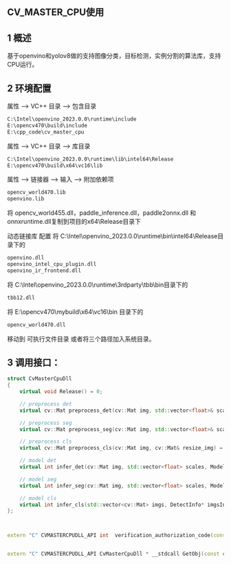 

## CV_MASTER_CPU使用



## 1 概述

基于openvino和yolov8做的支持图像分类，目标检测，实例分割的算法库，支持CPU运行。



## 2 环境配置

属性 --> VC++ 目录 --> 包含目录

```bash
C:\Intel\openvino_2023.0.0\runtime\include
E:\opencv470\build\include
E:\cpp_code\cv_master_cpu
```

属性 --> VC++ 目录 --> 库目录

```bash
C:\Intel\openvino_2023.0.0\runtime\lib\intel64\Release
E:\opencv470\build\x64\vc16\lib
```

属性 --> 链接器 --> 输入 --> 附加依赖项

```bash
opencv_world470.lib
openvino.lib
```

将 opencv_world455.dll，paddle_inference.dll，paddle2onnx.dll 和 onnxruntime.dll复制到项目的x64\Release目录下

动态链接库 配置
将 C:\Intel\openvino_2023.0.0\runtime\bin\intel64\Release目录下的

```bash
openvino.dll
openvino_intel_cpu_plugin.dll
openvino_ir_frontend.dll
```

将 C:\Intel\openvino_2023.0.0\runtime\3rdparty\tbb\bin目录下的

```bash
tbb12.dll
```


将 E:\opencv470\mybuild\x64\vc16\bin 目录下的

```bash
opencv_world470.dll
```

移动到 可执行文件目录 或者将三个路径加入系统目录。

## 3 调用接口：

```c++
struct CvMasterCpuDll
{
	virtual void Release() = 0;

	// preprocess det
	virtual cv::Mat preprocess_det(cv::Mat img, std::vector<float>& scales, cv::Mat& resize_img) = 0;

	// preprocess seg
	virtual cv::Mat preprocess_seg(cv::Mat img, std::vector<float>& scales, cv::Mat& resize_img) = 0;

	// preprocess cls
	virtual cv::Mat preprocess_cls(cv::Mat img, cv::Mat& resize_img) = 0;

	// model det
	virtual int infer_det(cv::Mat img, std::vector<float> scales, ModelPara mPara, DetectInfo* dInfoList, int* dNum) = 0;

	// model seg
	virtual int infer_seg(cv::Mat img, std::vector<float> scales, ModelPara mPara, DetectInfo* dInfoList, int* dNum) = 0;

	// model cls
	virtual int infer_cls(std::vector<cv::Mat> imgs, DetectInfo* imgsInfoList, ModelPara mPara, DetectInfo* dInfoList, int* dNum) = 0;
};



extern "C" CVMASTERCPUDLL_API int  verification_authorization_code(const char* license_path, const char* pj_name);


extern "C" CVMASTERCPUDLL_API CvMasterCpuDll * __stdcall GetObj(const char* license_path, const char* pj_name, const char* model_path, std::vector<uint8_t>&model_data, const char* weight_path, std::vector<uint8_t>&weight_data, int max_batch_size = 1, int async_num = 0, int type = 0);
```

 